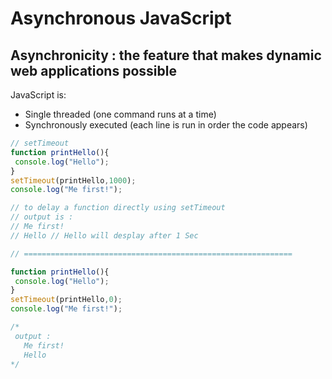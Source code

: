 # Asynchronous JavaScript
Asynchronicity : the feature that makes dynamic web applications possible
---
JavaScript is:
- Single threaded (one command runs at a time)
- Synchronously executed (each line is run in order the code appears)
```javascript
// setTimeout
function printHello(){
 console.log("Hello");
}
setTimeout(printHello,1000);
console.log("Me first!");

// to delay a function directly using setTimeout
// output is :
// Me first!
// Hello // Hello will desplay after 1 Sec

// ============================================================

function printHello(){
 console.log("Hello");
}
setTimeout(printHello,0);
console.log("Me first!");

/*
 output :
   Me first!
   Hello
*/
```

